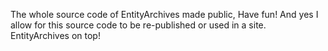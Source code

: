The whole source code of EntityArchives made public, Have fun!
And yes I allow for this source code to be re-published or used in a site.
EntityArchives on top!
